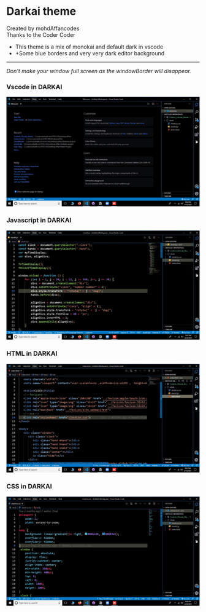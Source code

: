 # Darkai theme

Created by mohdAffancodes<br>
Thanks to the Coder Coder

-  This theme is a mix of monokai and default dark in vscode
-  +Some blue borders and very very dark editor background
<hr>
<i>Don't make your window full screen as the windowBorder will disappear.</i>

<h3>Vscode in DARKAI</h3>
<img src="https://raw.githubusercontent.com/mohdAffancodes/darkai-theme/main/assets/intro.jpg">
<br>
<h3>Javascript in DARKAI</h3>
<img src="https://raw.githubusercontent.com/mohdAffancodes/darkai-theme/main/assets/js.jpg">
<br>
<h3>HTML in DARKAI</h3>
<img src="https://raw.githubusercontent.com/mohdAffancodes/darkai-theme/main/assets/html.jpg">
<br>
<h3>CSS in DARKAI</h3>
<img src="https://raw.githubusercontent.com/mohdAffancodes/darkai-theme/main/assets/css.jpg">

